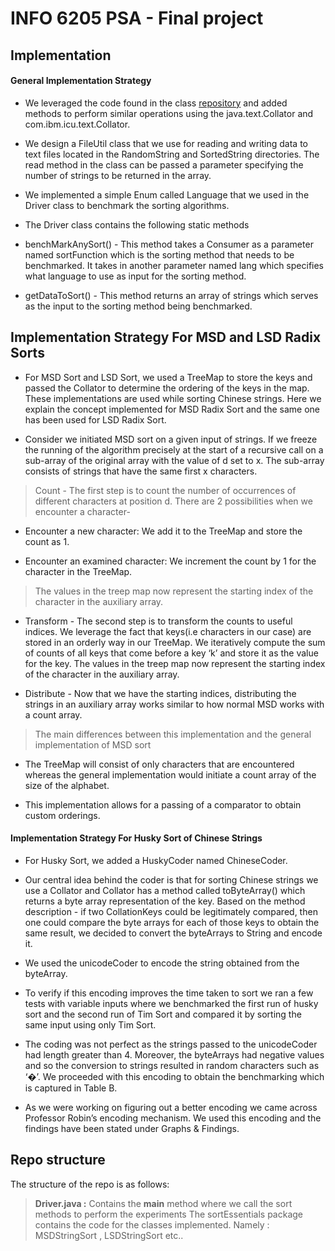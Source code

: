
# INFO 6205 PSA - Final project

## Implementation 
#### General Implementation Strategy

-   We leveraged the code found in the class [repository](https://github.com/rchillyard/INFO6205) and added methods to perform similar operations using the java.text.Collator and com.ibm.icu.text.Collator.
    
-   We design a FileUtil class that we use for reading and writing data to text files located in the RandomString and SortedString directories. The read method in the class can be passed a parameter specifying the number of strings to be returned in the array.
    
-   We implemented a simple Enum called Language that we used in the Driver class to benchmark the sorting algorithms.
    
-   The Driver class contains the following static methods
    

-   benchMarkAnySort() - This method takes a Consumer as a parameter named sortFunction which is the sorting method that needs to be benchmarked. It takes in another parameter named lang which specifies what language to use as input for the sorting method.
    
-   getDataToSort() - This method returns an array of strings which serves as the input to the sorting method being benchmarked.
## Implementation Strategy For MSD and LSD Radix Sorts

-   For MSD Sort and LSD Sort, we used a TreeMap to store the keys and passed the Collator to determine the ordering of the keys in the map. These implementations are used while sorting Chinese strings. Here we explain the concept implemented for MSD Radix Sort and the same one has been used for LSD Radix Sort.
    

-   Consider we initiated MSD sort on a given input of strings. If we freeze the running of the algorithm precisely at the start of a recursive call on a sub-array of the original array with the value of d set to x. The sub-array consists of strings that have the same first x  characters.
    
>   Count - The first step is to count the number of occurrences of different characters at position d.  There are 2 possibilities when we encounter a character-
    

-   Encounter a new character: We add it to the TreeMap and store the count as 1.
    
-   Encounter an examined character: We increment the count by 1 for the character in the TreeMap.
    

>The values in the treep map now represent the starting index of the character in the auxiliary array.

-   Transform - The second step is to transform the counts to useful indices. We leverage the fact that keys(i.e characters in our case) are stored in an orderly way in our TreeMap. We iteratively compute the sum of counts of all keys that come before a key ‘k’ and store it as the value for the key. The values in the treep map now represent the starting index of the character in the auxiliary array.
    
-   Distribute - Now that we have the starting indices, distributing the strings in an auxiliary array works similar to how normal MSD works with a count array.

> The main differences between this implementation and the general implementation of MSD sort
    

-   The TreeMap will consist of only characters that are encountered whereas the general implementation would initiate a count array of the size of the alphabet.
    
-   This implementation allows for a passing of a comparator to obtain custom orderings.
#### Implementation Strategy For Husky Sort of Chinese Strings

-   For Husky Sort, we added a HuskyCoder named ChineseCoder.
    
-   Our central idea behind the coder is that for sorting Chinese strings we use a Collator and Collator has a method called toByteArray() which returns a byte array representation of the key. Based on the method description - if two CollationKeys could be legitimately compared, then one could compare the byte arrays for each of those keys to obtain the same result, we decided to convert the byteArrays to String and encode it.
    
-   We used the unicodeCoder to encode the string obtained from the byteArray.
    
-   To verify if this encoding improves the time taken to sort we ran a few tests with variable inputs where we benchmarked the first run of husky sort and the second run of Tim Sort and compared it by sorting the same input using only Tim Sort. 
-   The coding was not perfect as the strings passed to the unicodeCoder had length greater than 4. Moreover, the byteArrays had negative values and so the conversion to strings resulted in random characters such as ‘�’. We proceeded with this encoding to obtain the benchmarking which is captured in Table B.
    
-   As we were working on figuring out a better encoding we came across Professor Robin’s encoding mechanism. We used this encoding and the findings have been stated under Graphs & Findings.
## Repo structure
The structure of the repo is as follows:
> **Driver.java :** Contains the **main** method where we call the sort methods to perform the experiments
>  The sortEssentials package contains the code for the classes implemented. Namely : MSDStringSort , LSDStringSort etc..
